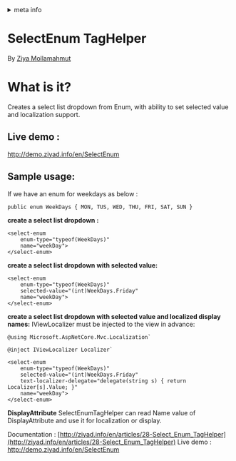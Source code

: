 <!-- meta tags details, will be assigned to meta tags inside header by js -->
<div id="meta-info">
<details><summary>meta info</summary>

> * Title: <i id="md-title">SelectEnum TagHelper</i>
> * Keywords: <i id="md-keywords">asp.net-core, taghelpers, select, enum</i>
> * Description: <i id="md-description">Creates a select list dropdown from Enum, with ability to set selected value and localization support.</i>
> * Author: <i id="md-author">Ziya Mollamahmut</i>
> * Date: <i id="md-date">27-Mar-2020</i>
> * Image: <i id="md-image">https://github.com/LazZiya/Docs/raw/master/LazZiya.TagHelpers/v4.0/images/lazziya-tagheleprs-logo.png</i>
> * Image-alt: <i id="md-image-alt">LazZiya.TagHelpers Logo</i>
> * Version: <i id="md-version">v4.0</i>

</details>
</div>

# SelectEnum TagHelper

By [Ziya Mollamahmut](https://github.com/LazZiya)

# What is it?
Creates a select list dropdown from Enum, with ability to set selected value and localization support.

## Live demo : 
http://demo.ziyad.info/en/SelectEnum

## Sample usage:
If we have an enum for weekdays as below : 

`public enum WeekDays { MON, TUS, WED, THU, FRI, SAT, SUN }`

**create a select list dropdown :**

````razor
<select-enum 
    enum-type="typeof(WeekDays)" 
    name="weekDay">
</select-enum>
````

**create a select list dropdown with selected value:**

````razor
<select-enum 
    enum-type="typeof(WeekDays)" 
    selected-value="(int)WeekDays.Friday" 
    name="weekDay">
</select-enum>
````

**create a select list dropdown with selected value and localized display names:**
IViewLocalizer must be injected to the view in advance:

````razor
@using Microsoft.AspNetCore.Mvc.Localization`

@inject IViewLocalizer Localizer`

<select-enum
    enum-type="typeof(WeekDays)"
    selected-value="(int)WeekDays.Friday" 
    text-localizer-delegate="delegate(string s) { return Localizer[s].Value; }"
    name="weekDay">
</select-enum>
````


**DisplayAttribute** 
SelectEnumTagHelper can read Name value of DisplayAttribute and use it for localization or display.

Documentation : [http://ziyad.info/en/articles/28-Select_Enum_TagHelper](http://ziyad.info/en/articles/28-Select_Enum_TagHelper)
Live demo : http://demo.ziyad.info/en/SelectEnum